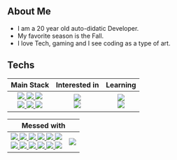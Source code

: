 ## About Me

- I am a 20 year old auto-didatic Developer.
- My favorite season is the Fall.
- I love Tech, gaming and I see coding as a type of art.

## Techs

<table>
<thead>
  <tr>
    <th>Main Stack</th>
    <th>Interested in</th>
    <th>Learning</th>
  </tr>
</thead>
<tbody>
  <tr align="center">
    <td>
      <a href='https://reactjs.org/'>
        <img src="https://skillicons.dev/icons?i=react"/>
      </a>
      <a href='https://www.prisma.io/'>
        <img src="https://skillicons.dev/icons?i=prisma"/>
      </a>
      <a href='https://www.typescriptlang.org/'>
        <img src="https://skillicons.dev/icons?i=ts"/>
      </a>
      <br />
      <a href='https://tailwindui.com/'>
        <img src="https://skillicons.dev/icons?i=tailwind"/>
      </a>
      <a href='https://nextjs.org/'>
        <img src="https://skillicons.dev/icons?i=nextjs"/>
      </a>
      <a href='https://planetscale.com/'>
        <img src="https://skillicons.dev/icons?i=planetscale"/>
      </a>
    </td>
    <td>
      <a href='https://www.docker.com/'>
        <img src="https://skillicons.dev/icons?i=docker"/>
      </a>
      <br />
      <a href='https://www.rust-lang.org/'>
        <img src="https://skillicons.dev/icons?i=rust"/>
      </a>
    </td>
    <td>
      <a href='https://dev.java/'>
        <img src="https://skillicons.dev/icons?i=java"/>
      </a>
      <br />
      <a href='https://svelte.dev/'>
        <img src="https://skillicons.dev/icons?i=svelte"/>
      </a>
    </td>
  </tr>
</tbody>
</table>

<table>
<thead>
  <tr>
    <th colspan="2">Messed with</th>
  </tr>
</thead>
<tbody>
  <tr align="center">
    <td>
      <a href='https://html.com/'>
        <img src="https://skillicons.dev/icons?i=html"/>
      </a>
      <a href='https://www.w3.org/Style/CSS/Overview.en.html'>
        <img src="https://skillicons.dev/icons?i=css"/>
      </a>
      <a href='https://getbootstrap.com/'>
        <img src="https://skillicons.dev/icons?i=bootstrap"/>
      </a>
      <a href='https://www.javascript.com/'>
        <img src="https://skillicons.dev/icons?i=js"/>
      </a>
      <a href='https://nodejs.org/en/'>
        <img src="https://skillicons.dev/icons?i=nodejs"/>
      </a>
      <a href='https://www.php.net/'>
        <img src="https://skillicons.dev/icons?i=php"/>
      </a>
      <br />
      <a href='https://git-scm.com/'>
        <img src="https://skillicons.dev/icons?i=git"/>
      </a>
      <a href='https://styled-components.com/'>
        <img src="https://skillicons.dev/icons?i=styledcomponents"/>
      </a>
      <a href='https://www.apollographql.com/'>
        <img src="https://skillicons.dev/icons?i=apollo"/>
      </a>
      <a href='https://graphql.org/'>
        <img src="https://skillicons.dev/icons?i=graphql"/>
      </a>
      <a href='https://www.figma.com/'>
        <img src="https://skillicons.dev/icons?i=figma"/>
      </a>
      <a href='https://www.astro.build/'>
        <img src="https://skillicons.dev/icons?i=astro"/>
      </a>
    </td>
    <td>
      <a href='https://www.cprogramming.com/'>
        <img src="https://skillicons.dev/icons?i=c"/>
      </a>
    </td>
  </tr>
</tbody>
</table>
